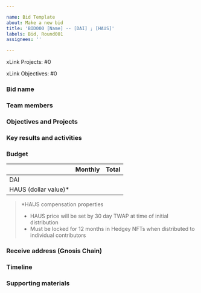 ```yaml
---

name: Bid Template
about: Make a new bid
title: 'BID000 [Name] -- [DAI] ; [HAUS]'
labels: Bid, Round001
assignees: ''

---
```


xLink Projects: #0

xLink Objectives: #0

### Bid name

<!-- A short, descriptive label identifying this bid. -->

### Team members

<!-- Who will be contributing to this work?

Optionally identify a representative or leader for the team. -->

### Objectives and Projects

<!-- Which of the DAOhaus Objectives and Season Projects is this bid helping accomplish? -->

### Key results and activities

<!-- Specific, measurable outcomes and/or value-add activities of this proposal.

Additionally, how will this team collaborate with other teams also working towards the same DAOhaus Objectives and/or Projects? What are the interface points between teams? -->

### Budget

<!-- Fill in the monthly and total DAI amount and HAUS dollar value.

Optional: breakdown by team member and/or bounty carve-out. -->

|  | Monthly | Total |
| --- | --- | --- |
| DAI |  |  |
| HAUS (dollar value)* |  |  |

> *HAUS compensation properties
> 
>   - HAUS price will be set by 30 day TWAP at time of initial distribution 
>   - Must be locked for 12 months in Hedgey NFTs when distributed to individual contributors

### Receive address (Gnosis Chain)

<!-- Where on Gnosis Chain should the funding be sent?

- Could be a DAO, Minion Vault, or multisig address
- Should not be an EOA, unless the bid team is just a single person -->

### Timeline

<!-- In how many months -- or weeks, if relevant -- When will the key results and activities be completed? 

Optionally include intermediate milestones. -->

### Supporting materials

<!-- Optional -->

